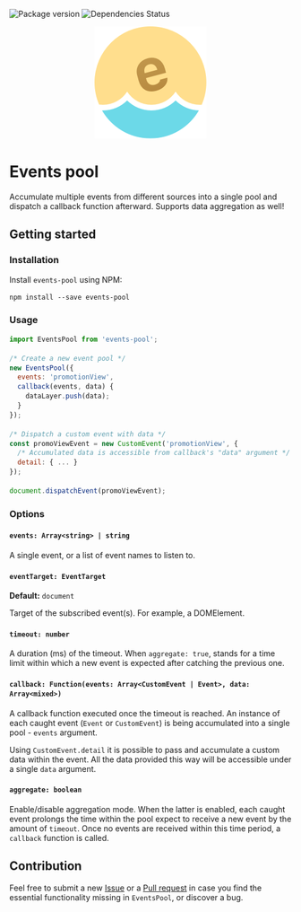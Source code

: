![Package version](https://badge.fury.io/js/events-pool.svg)
![Dependencies Status](https://david-dm.org/kettanaito/events-pool.svg)

<p align="center">
  <a href="https://github.com/kettanaito/events-pool">
    <img src="./icon.png" />
  </a>
</p>

# Events pool
Accumulate multiple events from different sources into a single pool and dispatch a callback function afterward. Supports data aggregation as well!

## Getting started
### Installation
Install `events-pool` using NPM:
```
npm install --save events-pool
```

### Usage
```js
import EventsPool from 'events-pool';

/* Create a new event pool */
new EventsPool({
  events: 'promotionView',
  callback(events, data) {
    dataLayer.push(data);
  }
});

/* Dispatch a custom event with data */
const promoViewEvent = new CustomEvent('promotionView', {
  /* Accumulated data is accessible from callback's "data" argument */
  detail: { ... }
});

document.dispatchEvent(promoViewEvent);
```

### Options
#### `events: Array<string> | string`
A single event, or a list of event names to listen to.

#### `eventTarget: EventTarget`
**Default:** `document`

Target of the subscribed event(s). For example, a DOMElement.

#### `timeout: number`
A duration (ms) of the timeout. When `aggregate: true`, stands for a time limit within which a new event is expected after catching the previous one.

#### `callback: Function(events: Array<CustomEvent | Event>, data: Array<mixed>)`
A callback function executed once the timeout is reached. An instance of each caught event (`Event` or `CustomEvent`) is being accumulated into a single pool - `events` argument.

Using `CustomEvent.detail` it is possible to pass and accumulate a custom data within the event. All the data provided this way will be accessible under a single `data` argument.

#### `aggregate: boolean`
Enable/disable aggregation mode. When the latter is enabled, each caught event prolongs the time within the pool expect to receive a new event by the amount of `timeout`. Once no events are received within this time period, a `callback` function is called.

## Contribution
Feel free to submit a new [Issue](https://github.com/kettanaito/event-pool/issues) or a [Pull request](https://github.com/kettanaito/event-pool/pulls) in case you find the essential functionality missing in `EventsPool`, or discover a bug.
